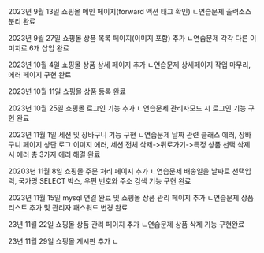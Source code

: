 2023년 9월 13일 쇼핑몰 메인 페이지(forward 액션 태그 확인)
ㄴ연습문제 출력소스 분리 완료

2023년 9월 27일 쇼핑몰 상품 목록 페이지(이미지 포함) 추가
ㄴ연습문제 각각 다른 이미지로 6개 삽입 완료

2023년 10월 4일 쇼핑몰 상품 상세 페이지 추가
ㄴ연습문제 상세페이지 작업 마무리, 에러 페이지 구현 완료

2023년 10월 11일 쇼핑몰 상품 등록 완료

2023년 10월 25일 쇼핑몰 로그인 기능 추가
ㄴ연습문제 관리자모드 시 로그인 기능 구현 완료

2023년 11월 1일 세션 및 장바구니 기능 구현 
ㄴ연습문제 날짜 관련 클래스 에러, 장바구니 페이지 상단 로그 이미지 에러, 
세션 전체 삭제->뒤로가기->특정 상품 선택 삭제 시 에러 총 3가지 에러 해결 완료

20203년 11월 8일 쇼핑몰 주문 처리 페이지 추가
ㄴ연습문제 배송일을 날짜로 선택입력, 국가명 SELECT 박스, 우편 번호와 주소 검색 기능 구현 완료

2023년 11월 15일 mysql 연결 완료 및 쇼핑몰 상품 관리 페이지 추가
ㄴ연습문제 상품 리스트 추가 및 관리자 패스워드 변경 완료

23년 11월 22일 쇼핑몰 상품 관리 페이지 추가
ㄴ연습문제 상품 삭제 기능 구현완료

23년 11월 29일 쇼핑몰 게시판 추가
ㄴ